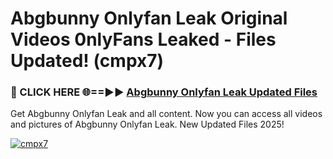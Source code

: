 # Abgbunny Onlyfan Leak Original Videos 0nlyFans Leaked - Files Updated! (cmpx7)

<h3>🔴 CLICK HERE 🌐==►► <a href="https://tinyurl.com/x26r9saj" rel="nofollow">Abgbunny Onlyfan Leak Updated Files</a></h3>

Get Abgbunny Onlyfan Leak and all content. Now you can access all videos and pictures of Abgbunny Onlyfan Leak. New Updated Files 2025!

[![cmpx7](https://i.imgur.com/LkgZPqh.gif)](https://tinyurl.com/x26r9saj)
